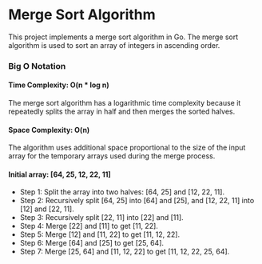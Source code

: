 # Merge Sort Algorithm

This project implements a merge sort algorithm in Go. The merge sort algorithm is used to sort an array of integers in
ascending order.

### Big O Notation

#### Time Complexity: O(n * log n)

The merge sort algorithm has a logarithmic time complexity because it repeatedly splits the array in half and then
merges the sorted halves.

#### Space Complexity: O(n)

The algorithm uses additional space proportional to the size of the input array for the temporary arrays used during the
merge process.

#### Initial array: [64, 25, 12, 22, 11]

- Step 1: Split the array into two halves: [64, 25] and [12, 22, 11].
- Step 2: Recursively split [64, 25] into [64] and [25], and [12, 22, 11] into [12] and [22, 11].
- Step 3: Recursively split [22, 11] into [22] and [11].
- Step 4: Merge [22] and [11] to get [11, 22].
- Step 5: Merge [12] and [11, 22] to get [11, 12, 22].
- Step 6: Merge [64] and [25] to get [25, 64].
- Step 7: Merge [25, 64] and [11, 12, 22] to get [11, 12, 22, 25, 64].